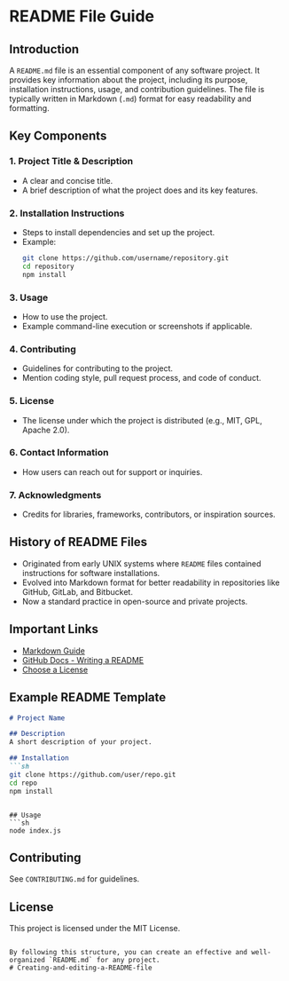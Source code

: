 # README File Guide

## Introduction
A `README.md` file is an essential component of any software project. It provides key information about the project, including its purpose, installation instructions, usage, and contribution guidelines. The file is typically written in Markdown (`.md`) format for easy readability and formatting.

## Key Components

### 1. Project Title & Description
- A clear and concise title.
- A brief description of what the project does and its key features.

### 2. Installation Instructions
- Steps to install dependencies and set up the project.
- Example:
  ```sh
  git clone https://github.com/username/repository.git
  cd repository
  npm install
  ```

### 3. Usage
- How to use the project.
- Example command-line execution or screenshots if applicable.

### 4. Contributing
- Guidelines for contributing to the project.
- Mention coding style, pull request process, and code of conduct.

### 5. License
- The license under which the project is distributed (e.g., MIT, GPL, Apache 2.0).

### 6. Contact Information
- How users can reach out for support or inquiries.

### 7. Acknowledgments
- Credits for libraries, frameworks, contributors, or inspiration sources.

## History of README Files
- Originated from early UNIX systems where `README` files contained instructions for software installations.
- Evolved into Markdown format for better readability in repositories like GitHub, GitLab, and Bitbucket.
- Now a standard practice in open-source and private projects.

## Important Links
- [Markdown Guide](https://www.markdownguide.org/)
- [GitHub Docs - Writing a README](https://docs.github.com/en/repositories/managing-your-repositorys-settings-and-features/customizing-your-repository/about-readmes)
- [Choose a License](https://choosealicense.com/)

## Example README Template
```md
# Project Name

## Description
A short description of your project.

## Installation
```sh
git clone https://github.com/user/repo.git
cd repo
npm install
```
```

## Usage
```sh
node index.js
```

## Contributing
See `CONTRIBUTING.md` for guidelines.

## License
This project is licensed under the MIT License.
```

By following this structure, you can create an effective and well-organized `README.md` for any project.
#   C r e a t i n g - a n d - e d i t i n g - a - R E A D M E - f i l e  
 